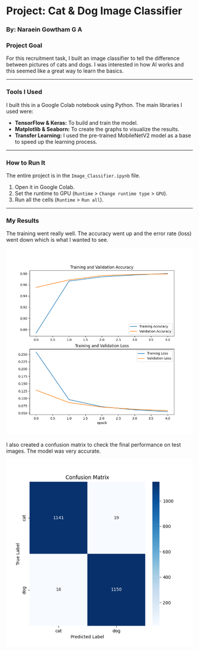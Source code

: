 # Project: Cat & Dog Image Classifier

### By: Naraein Gowtham G A

### Project Goal
For this recruitment task, I built an image classifier to tell the difference between pictures of cats and dogs. I was interested in how AI works and this seemed like a great way to learn the basics.

---

### Tools I Used
I built this in a Google Colab notebook using Python. The main libraries I used were:
- **TensorFlow & Keras:** To build and train the model.
- **Matplotlib & Seaborn:** To create the graphs to visualize the results.
- **Transfer Learning:** I used the pre-trained MobileNetV2 model as a base to speed up the learning process.

---

### How to Run It
The entire project is in the `Image_Classifier.ipynb` file.
1. Open it in Google Colab.
2. Set the runtime to GPU (`Runtime` > `Change runtime type` > `GPU`).
3. Run all the cells (`Runtime` > `Run all`).

---

### My Results
The training went really well. The accuracy went up and the error rate (loss) went down which is what I wanted to see.

![Training Performance](training_graph.png)

I also created a confusion matrix to check the final performance on test images. The model was very accurate.

![Confusion Matrix](confusion_matrix.png)
